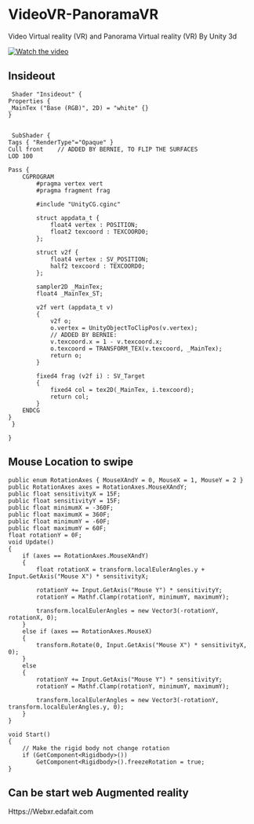 # VideoVR-PanoramaVR
Video Virtual reality  (VR) and  Panorama  Virtual reality (VR) By Unity 3d



[![Watch the video](https://img.youtube.com/vi/nXBj3EdirJU/0.jpg)](https://youtu.be/nXBj3EdirJU)


## Insideout
 
 
     Shader "Insideout" {
    Properties {
	_MainTex ("Base (RGB)", 2D) = "white" {}
    }

  
     SubShader {
  	Tags { "RenderType"="Opaque" }
	Cull front    // ADDED BY BERNIE, TO FLIP THE SURFACES
	LOD 100
	
	Pass {  
		CGPROGRAM
			#pragma vertex vert
			#pragma fragment frag
			
			#include "UnityCG.cginc"

			struct appdata_t {
				float4 vertex : POSITION;
				float2 texcoord : TEXCOORD0;
			};

			struct v2f {
				float4 vertex : SV_POSITION;
				half2 texcoord : TEXCOORD0;
			};

			sampler2D _MainTex;
			float4 _MainTex_ST;
			
			v2f vert (appdata_t v)
			{
				v2f o;
				o.vertex = UnityObjectToClipPos(v.vertex);
				// ADDED BY BERNIE:
				v.texcoord.x = 1 - v.texcoord.x;				
				o.texcoord = TRANSFORM_TEX(v.texcoord, _MainTex);
				return o;
			}
			
			fixed4 frag (v2f i) : SV_Target
			{
				fixed4 col = tex2D(_MainTex, i.texcoord);
				return col;
			}
		ENDCG
	}
     }

    }


## Mouse Location to swipe
   
    public enum RotationAxes { MouseXAndY = 0, MouseX = 1, MouseY = 2 }
    public RotationAxes axes = RotationAxes.MouseXAndY;
    public float sensitivityX = 15F;
    public float sensitivityY = 15F;
    public float minimumX = -360F;
    public float maximumX = 360F;
    public float minimumY = -60F;
    public float maximumY = 60F;
    float rotationY = 0F;
    void Update()
    {
        if (axes == RotationAxes.MouseXAndY)
        {
            float rotationX = transform.localEulerAngles.y + Input.GetAxis("Mouse X") * sensitivityX;

            rotationY += Input.GetAxis("Mouse Y") * sensitivityY;
            rotationY = Mathf.Clamp(rotationY, minimumY, maximumY);

            transform.localEulerAngles = new Vector3(-rotationY, rotationX, 0);
        }
        else if (axes == RotationAxes.MouseX)
        {
            transform.Rotate(0, Input.GetAxis("Mouse X") * sensitivityX, 0);
        }
        else
        {
            rotationY += Input.GetAxis("Mouse Y") * sensitivityY;
            rotationY = Mathf.Clamp(rotationY, minimumY, maximumY);

            transform.localEulerAngles = new Vector3(-rotationY, transform.localEulerAngles.y, 0);
        }
    }

    void Start()
    {
        // Make the rigid body not change rotation
        if (GetComponent<Rigidbody>())
            GetComponent<Rigidbody>().freezeRotation = true;
    }
    
    
    
    
   ## Can be start web Augmented reality

Https://Webxr.edafait.com

